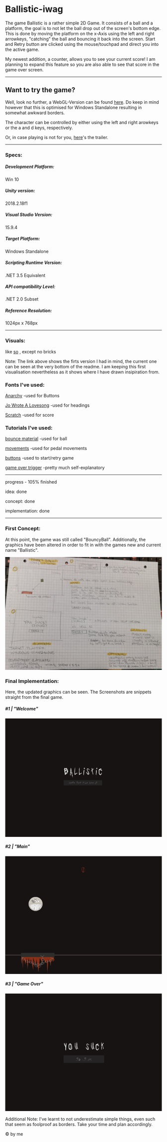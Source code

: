 # Ballistic-iwag

The game Ballistic is a rather simple 2D Game. It consists of a ball and a platform, the goal is to not let the ball drop out of the screen's bottom edge. This is done by moving the platform on the x-Axis using the left and right arrowkeys, "catching" the ball and bouncing it back into the screen. Start and Retry button are clicked using the mouse/touchpad and direct you into the active game. 

My newest addition, a counter, allows you to see your current score! I am planning to expand this feature so you are also able to see that score in the game over screen.

--- 
## Want to try the game?

Well, look no further, a WebGL-Version can be found [here](https://www.sharemygame.com/share/4d999891-01b0-47db-bcf8-b37e429d6a15). Do keep in mind however that this is optimised for Windows Standalone resulting in somewhat awkward borders.

The character can be controlled by either using the left and right arowkeys or the a and d keys, respectively.


Or, in case playing is not for you, [here](https://youtu.be/JGouoljsAEY)'s the trailer.

---
### Specs:

##### Development Platform: 
Win 10

##### Unity version:
2018.2.18f1

##### Visual Studio Version: 
15.9.4

##### Target Platform:
Windows Standalone

##### Scripting Runtime Version:
.NET 3.5 Equivalent

##### API compatibility Level:
.NET 2.0 Subset

##### Reference Resolution:
1024px x 768px

---

### Visuals: 

like [so](https://www.cse.iitb.ac.in/~shrey/img/02.png) , except no bricks

Note: The link above shows the firts version I had in mind, the current one can be seen at the very bottom of the readme. I am keeping this first visualisation nevertheless as it shows where I have drawn insipiration from.

### Fonts I've used:

[Anarchy](https://www.dafont.com/anarchy.font) 
-used for Buttons

[Jo Wrote A Lovesong](https://www.dafont.com/jo-wrote-a-lovesong.font) 
-used for headings

[Scratch](https://fontmeme.com/fonts/scratch-font-font/) 
-used for score

### Tutorials I've used:

[bounce material](https://unity3d.com/de/learn/tutorials/topics/physics/bouncing-ball) 
-used for ball

[movements](https://www.youtube.com/watch?v=Emyx-54Oim4&t=213s) 
-used for pedal movements

[buttons](https://www.youtube.com/watch?v=WaDUUIo4iSw) 
-used to start/retry game

[game over trigger](https://www.youtube.com/watch?v=izl5VUm2Frk) 
-pretty much self-explanatory

---

progress - 105% finished

idea: done 

concept: done

implementation: done

---

### First Concept:

At this point, the game was still called "BouncyBall". Additionally, the graphics have been altered in order to fit in with the games new and current name "Ballistic".
<div>
<img src="./Screenshots/ConceptSs.jpeg">
</div>

### Final Implementation:

Here, the updated graphics can be seen. The Screenshots are snippets straight from the final game.

##### #1 | "Welcome"

<div>
<img src="./Screenshots/WelcomeSs.JPG">
</div>

##### #2 | "Main"

<div>
<img src="./Screenshots/MainSs.JPG">
</div>

##### #3 | "Game Over"

<div>
<img src="./Screenshots/GameOverSs.JPG">
</div>


Additional Note: I've learnt to not underestimate simple things, even such that seem as foolproof as borders. Take your time and plan accordingly.

© by me
